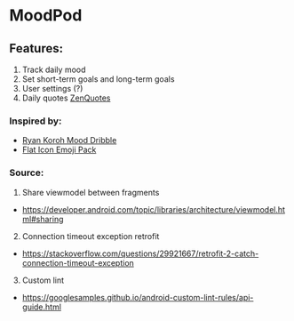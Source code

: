 # MoodPod

## Features:
1. Track daily mood
2. Set short-term goals and long-term goals
3. User settings (?)
4. Daily quotes [ZenQuotes](https://zenquotes.io/#docs)

### Inspired by:
- [Ryan Koroh Mood Dribble](https://dribbble.com/shots/7109146-Mood)
- [Flat Icon Emoji Pack](https://www.flaticon.com/packs/emojis-59)

### Source:
1. Share viewmodel between fragments  
  - https://developer.android.com/topic/libraries/architecture/viewmodel.html#sharing
2. Connection timeout exception retrofit  
  - https://stackoverflow.com/questions/29921667/retrofit-2-catch-connection-timeout-exception
3. Custom lint
  - https://googlesamples.github.io/android-custom-lint-rules/api-guide.html